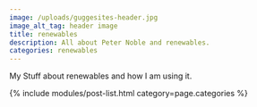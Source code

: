 ```yaml
---
image: /uploads/guggesites-header.jpg
image_alt_tag: header image
title: renewables
description: All about Peter Noble and renewables.
categories: renewables
---
```

 
My Stuff about renewables and how I am using it.

{% include modules/post-list.html category=page.categories %}
